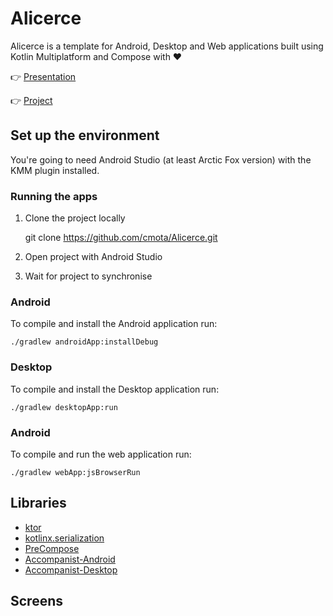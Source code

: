 # Alicerce

Alicerce is a template for Android, Desktop and Web applications built using Kotlin Multiplatform and Compose with ❤️

👉 [Presentation][1]

👉 [Project][2]

## Set up the environment

You're going to need Android Studio (at least Arctic Fox version) with the KMM plugin installed.

### Running the apps

1. Clone the project locally

	git clone https://github.com/cmota/Alicerce.git

2. Open project with Android Studio

3. Wait for project to synchronise


### Android

To compile and install the Android application run:

	./gradlew androidApp:installDebug

### Desktop

To compile and install the Desktop application run:

	./gradlew desktopApp:run

### Android

To compile and run the web application run:

	./gradlew webApp:jsBrowserRun


## Libraries
- [ktor][3]
- [kotlinx.serialization][4]
- [PreCompose][5]
- [Accompanist-Android][6]
- [Accompanist-Desktop][7]


## Screens

[1]:	https://speakerdeck.com/cmota/an-android-a-desktop-and-a-web-developer-enter-in-a-bar
[2]:	https://github.com/cmota/alicerce
[3]:	https://github.com/ktorio/ktor
[4]:	https://github.com/Kotlin/kotlinx.serialization
[5]:	https://github.com/Tlaster/PreCompose/
[6]:	https://github.com/google/accompanist/
[7]:	https://github.com/Syer10/accompanist/
